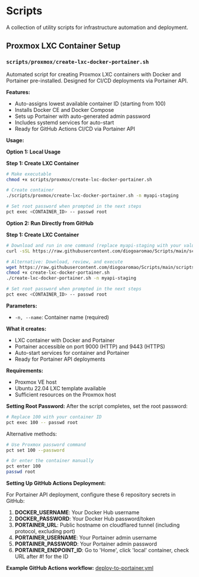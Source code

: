 # Scripts

A collection of utility scripts for infrastructure automation and deployment.

## Proxmox LXC Container Setup

### `scripts/proxmox/create-lxc-docker-portainer.sh`

Automated script for creating Proxmox LXC containers with Docker and Portainer pre-installed. Designed for CI/CD deployments via Portainer API.

**Features:**
- Auto-assigns lowest available container ID (starting from 100)
- Installs Docker CE and Docker Compose
- Sets up Portainer with auto-generated admin password
- Includes systemd services for auto-start
- Ready for GitHub Actions CI/CD via Portainer API

**Usage:**

**Option 1: Local Usage**

**Step 1: Create LXC Container**
```bash
# Make executable
chmod +x scripts/proxmox/create-lxc-docker-portainer.sh

# Create container
./scripts/proxmox/create-lxc-docker-portainer.sh -n myapi-staging

# Set root password when prompted in the next steps
pct exec <CONTAINER_ID> -- passwd root
```


**Option 2: Run Directly from GitHub**

**Step 1: Create LXC Container**
```bash
# Download and run in one command (replace myapi-staging with your value)
curl -sSL https://raw.githubusercontent.com/diogoaromao/Scripts/main/scripts/proxmox/create-lxc-docker-portainer.sh | bash -s -- -n myapi-staging

# Alternative: Download, review, and execute
wget https://raw.githubusercontent.com/diogoaromao/Scripts/main/scripts/proxmox/create-lxc-docker-portainer.sh
chmod +x create-lxc-docker-portainer.sh
./create-lxc-docker-portainer.sh -n myapi-staging

# Set root password when prompted in the next steps
pct exec <CONTAINER_ID> -- passwd root
```


**Parameters:**

- `-n, --name`: Container name (required)

**What it creates:**

- LXC container with Docker and Portainer
- Portainer accessible on port 9000 (HTTP) and 9443 (HTTPS)
- Auto-start services for container and Portainer
- Ready for Portainer API deployments

**Requirements:**
- Proxmox VE host
- Ubuntu 22.04 LXC template available
- Sufficient resources on the Proxmox host

**Setting Root Password:**
After the script completes, set the root password:
```bash
# Replace 100 with your container ID
pct exec 100 -- passwd root
```

Alternative methods:
```bash
# Use Proxmox password command
pct set 100 --password

# Or enter the container manually
pct enter 100
passwd root
```

**Setting Up GitHub Actions Deployment:**

For Portainer API deployment, configure these 6 repository secrets in GitHub:

1. **DOCKER_USERNAME**: Your Docker Hub username
2. **DOCKER_PASSWORD**: Your Docker Hub password/token
3. **PORTAINER_URL**: Public hostname on cloudflared tunnel (including protocol, excluding port)
4. **PORTAINER_USERNAME**: Your Portainer admin username
5. **PORTAINER_PASSWORD**: Your Portainer admin password
6. **PORTAINER_ENDPOINT_ID**: Go to 'Home', click 'local' container, check URL after #! for the ID

**Example GitHub Actions workflow:** [deploy-to-portainer.yml](https://github.com/diogoaromao/Budget/blob/main/.github/workflows/deploy-to-portainer.yml)


